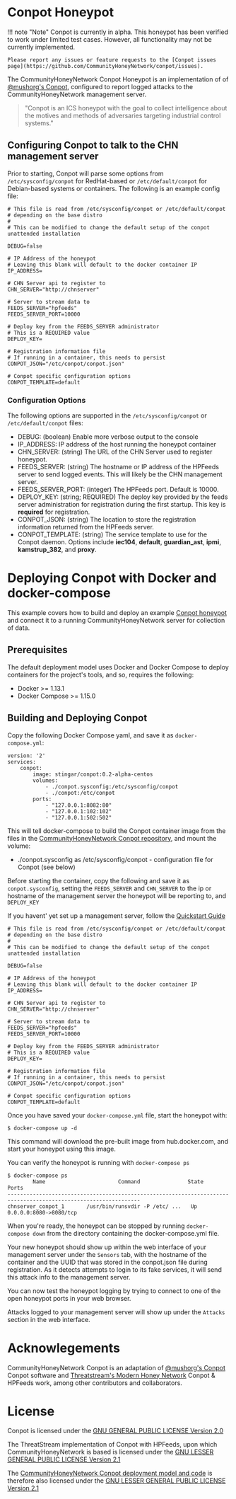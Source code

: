 Conpot Honeypot
===============

!!! note "Note"
    Conpot is currently in alpha. This honeypot has been verified to work under limited test cases. However, all functionality may not be currently implemented.

    Please report any issues or feature requests to the [Conpot issues page](https://github.com/CommunityHoneyNetwork/conpot/issues).

The CommunityHoneyNetwork Conpot Honeypot is an implementation of of [@mushorg's Conpot](https://github.com/mushorg/conpot), configured to report logged attacks to the CommunityHoneyNetwork management server.

> "Conpot is an ICS honeypot with the goal to collect intelligence about the motives and methods of adversaries targeting industrial control systems."

## Configuring Conpot to talk to the CHN management server

Prior to starting, Conpot will parse some options from `/etc/sysconfig/conpot` for RedHat-based or `/etc/default/conpot` for Debian-based systems or containers. The following is an example config file:

```
# This file is read from /etc/sysconfig/conpot or /etc/default/conpot
# depending on the base distro
#
# This can be modified to change the default setup of the conpot unattended installation

DEBUG=false

# IP Address of the honeypot
# Leaving this blank will default to the docker container IP
IP_ADDRESS=

# CHN Server api to register to
CHN_SERVER="http://chnserver"

# Server to stream data to
FEEDS_SERVER="hpfeeds"
FEEDS_SERVER_PORT=10000

# Deploy key from the FEEDS_SERVER administrator
# This is a REQUIRED value
DEPLOY_KEY=

# Registration information file
# If running in a container, this needs to persist
CONPOT_JSON="/etc/conpot/conpot.json"

# Conpot specific configuration options
CONPOT_TEMPLATE=default
```

### Configuration Options

The following options are supported in the `/etc/sysconfig/conpot` or `/etc/default/conpot` files:

* DEBUG: (boolean) Enable more verbose output to the console
* IP_ADDRESS: IP address of the host running the honeypot container
* CHN_SERVER: (string) The URL of the CHN Server used to register honeypot.
* FEEDS_SERVER: (string) The hostname or IP address of the HPFeeds server to send logged events. This will likely be the CHN management server.
* FEEDS_SERVER_PORT: (integer) The HPFeeds port. Default is 10000.
* DEPLOY_KEY: (string; REQUIRED) The deploy key provided by the feeds server administration for registration during the first startup. This key is **required** for registration.
* CONPOT_JSON: (string) The location to store the registration information returned from the HPFeeds server.
* CONPOT_TEMPLATE: (string) The service template to use for the Conpot daemon. Options include **iec104**, **default**, **guardian_ast**, **ipmi**, **kamstrup_382**, and **proxy**.

# Deploying Conpot with Docker and docker-compose

This example covers how to build and deploy an example [Conpot honeypot](https://github.com/mushorg/conpot) and connect it to a running CommunityHoneyNetwork server for collection of data.

## Prerequisites

The default deployment model uses Docker and Docker Compose to deploy containers for the project's tools, and so, requires the following:

* Docker >= 1.13.1
* Docker Compose >= 1.15.0

## Building and Deploying Conpot

Copy the following Docker Compose yaml, and save it as `docker-compose.yml`:

```
version: '2'
services:
    conpot:
        image: stingar/conpot:0.2-alpha-centos
        volumes:
            - ./conpot.sysconfig:/etc/sysconfig/conpot
            - ./conpot:/etc/conpot
        ports:
            - "127.0.0.1:8082:80"
            - "127.0.0.1:102:102"
            - "127.0.0.1:502:502"
```

This will tell docker-compose to build the Conpot container image from the files in the [CommunityHoneyNetwork Conpot repository](https://github.com/CommunityHoneyNetwork/conpot), and mount the volume:

* ./conpot.sysconfig as /etc/sysconfig/conpot - configuration file for Conpot (see below)

Before starting the container, copy the following and save it as `conpot.sysconfig`, setting the `FEEDS_SERVER` and `CHN_SERVER` to the ip or hostname of the management server the honeypot will be reporting to, and `DEPLOY_KEY`

If you havent' yet set up a management server, follow the [Quickstart Guide](quickstart.md)

```
# This file is read from /etc/sysconfig/conpot or /etc/default/conpot
# depending on the base distro
#
# This can be modified to change the default setup of the conpot unattended installation

DEBUG=false

# IP Address of the honeypot
# Leaving this blank will default to the docker container IP
IP_ADDRESS=

# CHN Server api to register to
CHN_SERVER="http://chnserver"

# Server to stream data to
FEEDS_SERVER="hpfeeds"
FEEDS_SERVER_PORT=10000

# Deploy key from the FEEDS_SERVER administrator
# This is a REQUIRED value
DEPLOY_KEY=

# Registration information file
# If running in a container, this needs to persist
CONPOT_JSON="/etc/conpot/conpot.json"

# Conpot specific configuration options
CONPOT_TEMPLATE=default
```

Once you have saved your `docker-compose.yml` file, start the honeypot with:

    $ docker-compose up -d

This command will download the pre-built image from hub.docker.com, and start your honeypot using this image.

You can verify the honeypot is running with `docker-compose ps`

    $ docker-compose ps
            Name                       Command               State                    Ports
    ----------------------------------------------------------------------------------------------------------------
    chnserver_conpot_1       /usr/bin/runsvdir -P /etc/ ...   Up               0.0.0.0:8080->8080/tcp

When you're ready, the honeypot can be stopped by running `docker-compose down` from the directory containing the docker-compose.yml file.

Your new honeypot should show up within the web interface of your management server under the `Sensors` tab, with the hostname of the container and the UUID that was stored in the conpot.json file during registration. As it detects attempts to login to its fake services, it will send this attack info to the management server.


You can now test the honeypot logging by trying to connect to one of the open honeypot ports in your web browser.

Attacks logged to your management server will show up under the `Attacks` section in the web interface.

# Acknowlegements

CommunityHoneyNetwork Conpot is an adaptation of [@mushorg's Conpot](https://github.com/mushorg/conpot) Conpot software and [Threatstream's Modern Honey Network](https://threatstream.github.io/mhn/) Conpot & HPFeeds work, among other contributors and collaborators.

# License

Conpot is licensed under the [GNU GENERAL PUBLIC LICENSE Version 2.0](https://raw.githubusercontent.com/mushorg/conpot/master/LICENSE.txt)

The ThreatStream implementation of Conpot with HPFeeds, upon which CommunityHoneyNetwork is based is licensed under the [GNU LESSER GENERAL PUBLIC LICENSE Version 2.1](https://raw.githubusercontent.com/threatstream/mhn/master/LICENSE)

The [CommunityHoneyNetwork Conpot deployment model and code](https://github.com/CommunityHoneyNetwork/conpot) is therefore also licensed under the [GNU LESSER GENERAL PUBLIC LICENSE Version 2.1](https://raw.githubusercontent.com/CommunityHoneyNetwork/conpot/master/LICENSE)